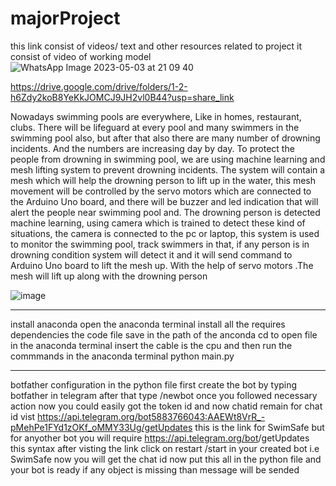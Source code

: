 # majorProject
this link consist of videos/ text and other resources related to project 
it consist of video of working model![WhatsApp Image 2023-05-03 at 21 09 40](https://user-images.githubusercontent.com/98980994/235967186-cec6c37e-e822-4320-80cc-fc56e627c4ee.jpg)

https://drive.google.com/drive/folders/1-2-h6Zdy2koB8YeKkJOMCJ9JH2vl0B44?usp=share_link

Nowadays swimming pools are everywhere, Like in homes, restaurant, clubs. There will be 
lifeguard at every pool and many swimmers in the swimming pool also, but after that also there are 
many number of drowning incidents. And the numbers are increasing day by day. To protect the 
people from drowning in swimming pool, we are using machine learning and mesh lifting system 
to prevent drowning incidents. The system will contain a mesh which will help the drowning person 
to lift up in the water, this mesh movement will be controlled by the servo motors which are 
connected to the Arduino Uno board, and there will be buzzer and led indication that will alert the 
people near swimming pool and. The drowning person is detected machine learning, using camera 
which is trained to detect these kind of situations, the camera is connected to the pc or laptop, this 
system is used to monitor the swimming pool, track swimmers in that, if any person is in drowning 
condition system will detect it and it will send command to Arduino Uno board to lift the mesh up. 
With the help of servo motors .The mesh will lift up along with the drowning person

![image](https://user-images.githubusercontent.com/98980994/235697505-48a225de-fb67-4de7-b15a-2d9a91b98efa.png)

-----------------------------------------------------------------------------------------------
install anaconda 
open the anaconda terminal 
install all the requires dependencies 
the code file save in the path of the anconda 
cd to open file in the anaconda terminal
insert the cable is the cpu and then run the commmands in the anaconda terminal 
python main.py

------------------------------------------------------------------------------------------------
botfather configuration in the python file first 
create the bot by typing botfather in telegram after that type /newbot
once you followed necessary action now you could easily got the token id and now chatid remain
for chat id vist https://api.telegram.org/bot5883766043:AAEWt8VrR_-pMehPe1FYd1zOKf_oMMY33Ug/getUpdates 
this is the link for SwimSafe but for anyother bot you will require 
https://api.telegram.org/bot<your-bot-token>/getUpdates this syntax
after visting the link click on restart 
/start in your created bot i.e SwimSafe
now you will get the chat id now put this all in the python file and your bot is ready if any object is 
missing than message will be sended


